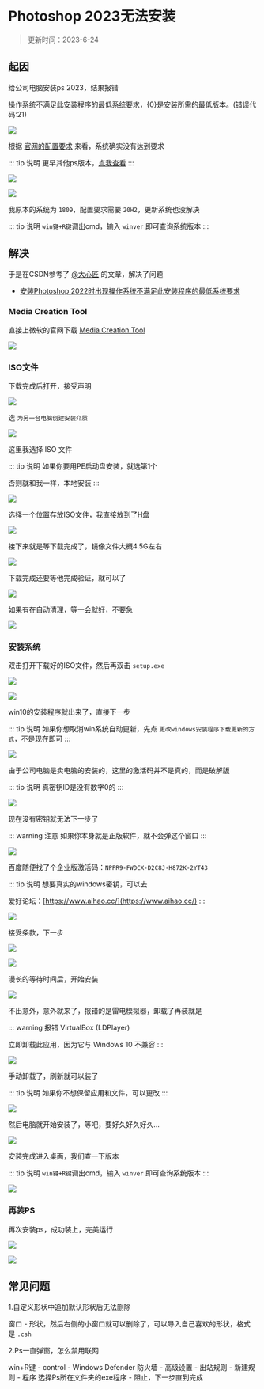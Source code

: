 # Photoshop 2023无法安装

> 更新时间：2023-6-24


## 起因

给公司电脑安装ps 2023，结果报错

操作系统不满足此安装程序的最低系统要求，{0}是安装所需的最低版本。(错误代码:21)


![](https://img.viptv.work/viptv/ps/ps-01.png)

根据 [官网的配置要求](https://helpx.adobe.com/cn/photoshop/system-requirements.chromeless.html) 来看，系统确实没有达到要求

::: tip 说明
更早其他ps版本，[点我查看](https://helpx.adobe.com/cn/photoshop/system-requirements/earlier-versions.chromeless.html)
:::

![](https://img.viptv.work/viptv/ps/ps-02.png)

![](https://img.viptv.work/viptv/ps/ps-03.png)



我原本的系统为 `1809`，配置要求需要 `20H2`，更新系统也没解决

::: tip 说明
`win键+R键`调出cmd，输入 `winver` 即可查询系统版本
:::





## 解决

于是在CSDN参考了 [@大心匠](https://blog.csdn.net/leitingvre) 的文章，解决了问题

* [安装Photoshop 2022时出现操作系统不满足此安装程序的最低系统要求](https://blog.csdn.net/leitingvre/article/details/123267644)


### Media Creation Tool

直接上微软的官网下载 [Media Creation Tool](https://www.microsoft.com/zh-cn/software-download/windows10/)


![](https://img.viptv.work/viptv/ps/ps-04.png)



### ISO文件

下载完成后打开，接受声明

![](https://img.viptv.work/viptv/ps/ps-05.png)

选 `为另一台电脑创建安装介质` 

![](https://img.viptv.work/viptv/ps/ps-06.png)

这里我选择 ISO 文件

::: tip 说明 
如果你要用PE启动盘安装，就选第1个

否则就和我一样，本地安装
:::

![](https://img.viptv.work/viptv/ps/ps-07.png)

选择一个位置存放ISO文件，我直接放到了H盘

![](https://img.viptv.work/viptv/ps/ps-08.png)

接下来就是等下载完成了，镜像文件大概4.5G左右

![](https://img.viptv.work/viptv/ps/ps-09.png)

下载完成还要等他完成验证，就可以了


![](https://img.viptv.work/viptv/ps/ps-10.png)

如果有在自动清理，等一会就好，不要急

![](https://img.viptv.work/viptv/ps/ps-11.png)




### 安装系统

双击打开下载好的ISO文件，然后再双击 `setup.exe`

![](https://img.viptv.work/viptv/ps/ps-12.png)

![](https://img.viptv.work/viptv/ps/ps-13.png)

win10的安装程序就出来了，直接下一步

::: tip 说明
如果你想取消win系统自动更新，先点 `更改windows安装程序下载更新的方式`，不是现在即可
:::


![](https://img.viptv.work/viptv/ps/ps-14.png)


由于公司电脑是卖电脑的安装的，这里的激活码并不是真的，而是破解版

::: tip 说明
真密钥ID是没有数字0的
:::

![](https://img.viptv.work/viptv/ps/ps-15.png)

现在没有密钥就无法下一步了

::: warning 注意
如果你本身就是正版软件，就不会弹这个窗口
:::

![](https://img.viptv.work/viptv/ps/ps-16.png)

百度随便找了个企业版激活码：`NPPR9-FWDCX-D2C8J-H872K-2YT43`

::: tip 说明
想要真实的windows密钥，可以去

爱好论坛：[https://www.aihao.cc/](https://www.aihao.cc/)
:::

![](https://img.viptv.work/viptv/ps/ps-17.png)

接受条款，下一步

![](https://img.viptv.work/viptv/ps/ps-18.png)

![](https://img.viptv.work/viptv/ps/ps-19.png)

漫长的等待时间后，开始安装

![](https://img.viptv.work/viptv/ps/ps-20.png)

不出意外，意外就来了，报错的是雷电模拟器，卸载了再装就是

::: warning 报错
VirtualBox (LDPlayer)

立即卸载此应用，因为它与 Windows 10 不兼容
:::

![](https://img.viptv.work/viptv/ps/ps-21.png)

手动卸载了，刷新就可以装了

::: tip 说明
如果你不想保留应用和文件，可以更改
:::

![](https://img.viptv.work/viptv/ps/ps-22.png)

然后电脑就开始安装了，等吧，要好久好久好久...

![](https://img.viptv.work/viptv/ps/ps-23.png)


安装完成进入桌面，我们查一下版本

::: tip 说明
`win键+R键`调出cmd，输入 `winver` 即可查询系统版本
:::

![](https://img.viptv.work/viptv/ps/ps-24.png)


### 再装PS

再次安装ps，成功装上，完美运行

![](https://img.viptv.work/viptv/ps/ps-25.png)


![](https://img.viptv.work/viptv/ps/ps-26.png)





## 常见问题

1.自定义形状中追加默认形状后无法删除

窗口 - 形状，然后右侧的小窗口就可以删除了，可以导入自己喜欢的形状，格式是 `.csh`


2.Ps一直弹窗，怎么禁用联网

win+R键 - control - Windows Defender 防火墙 - 高级设置 - 出站规则 - 新建规则 - 程序 选择Ps所在文件夹的exe程序 - 阻止，下一步直到完成